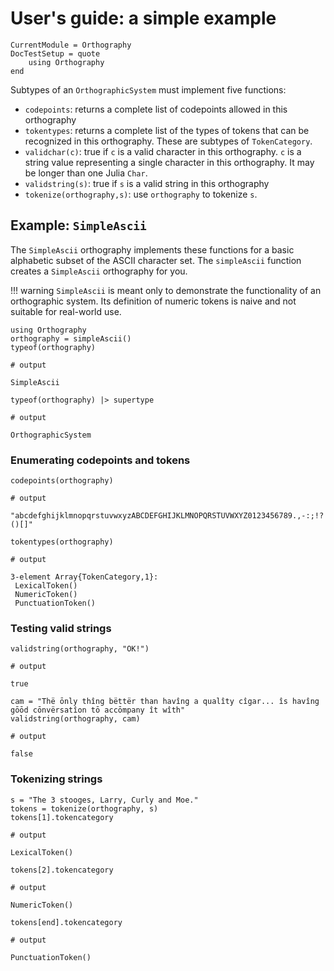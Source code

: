 # User's guide: a simple example

```@meta
CurrentModule = Orthography
DocTestSetup = quote
    using Orthography
end
```

Subtypes of an `OrthographicSystem` must implement five functions:

- `codepoints`: returns a complete list of codepoints allowed in this orthography
- `tokentypes`: returns a complete list of the types of tokens that can be recognized in this orthography.  These are subtypes of `TokenCategory`.
- `validchar(c)`: true if `c` is a valid character in this orthography.  `c` is a string value representing a single character in this orthography. It may be longer than one Julia `Char`.
- `validstring(s)`: true if `s` is a valid string in this orthography
- `tokenize(orthography,s)`: use `orthography` to tokenize `s`.


## Example: `SimpleAscii`


The `SimpleAscii` orthography implements these functions for a basic alphabetic subset of the ASCII character set. The `simpleAscii` function creates a `SimpleAscii` orthography for you.

!!! warning
    `SimpleAscii` is meant only to demonstrate the functionality of an orthographic system.  Its definition of
    numeric tokens is naive and not suitable for real-world use.

```jldoctest simpleseries
using Orthography
orthography = simpleAscii()
typeof(orthography)

# output

SimpleAscii
```
```jldoctest simpleseries
typeof(orthography) |> supertype

# output

OrthographicSystem
```


### Enumerating codepoints and tokens




```jldoctest simpleseries
codepoints(orthography)

# output

"abcdefghijklmnopqrstuvwxyzABCDEFGHIJKLMNOPQRSTUVWXYZ0123456789.,-:;!?'\"()[]"
```



```
tokentypes(orthography)

# output

3-element Array{TokenCategory,1}:
 LexicalToken()
 NumericToken()
 PunctuationToken()
```

### Testing valid strings

```jldoctest simpleseries
validstring(orthography, "OK!")

# output

true
```

```jldoctest simpleseries
cam = "Thë ōnly thîng bëttër than havîng a qualîty cîgar... îs havîng gōōd cōnvërsatîon tō accōmpany ît wîth"
validstring(orthography, cam)

# output

false
```


### Tokenizing strings


```jldoctest simpleseries
s = "The 3 stooges, Larry, Curly and Moe."
tokens = tokenize(orthography, s)
tokens[1].tokencategory

# output

LexicalToken()
```
```jldoctest simpleseries
tokens[2].tokencategory

# output

NumericToken()
```
```jldoctest simpleseries
tokens[end].tokencategory

# output

PunctuationToken()
```
